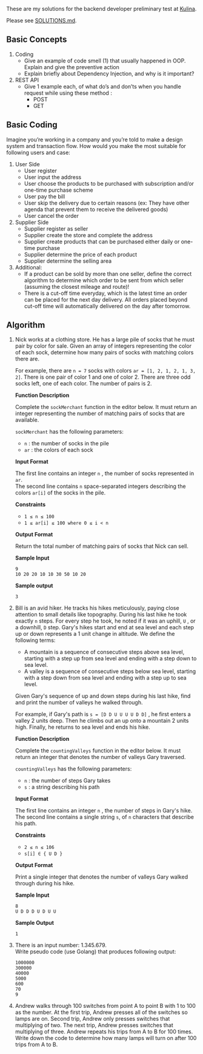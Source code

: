 These are my solutions for the backend developer preliminary test at [Kulina](https://www.kulina.id).

Please see [SOLUTIONS.md](SOLUTIONS.md).

## Basic Concepts

1. Coding
    - Give an example of code smell (1) that usually happened in OOP. Explain and give the preventive action
    - Explain briefly about Dependency Injection, and why is it important?
2. REST API
    - Give 1 example each, of what do’s and don’ts when you handle request while using these method :
        - POST
        - GET

## Basic Coding

Imagine you’re working in a company and you’re told to make a design system and transaction flow. How would you make the most suitable for following users and case:

1. User Side
    - User register
    - User input the address
    - User choose the products to be purchased with subscription and/or one-time purchase scheme
    - User pay the bill
    - User skip the delivery due to certain reasons (ex: They have other agenda that prevent them to receive the delivered goods)
    - User cancel the order
2. Supplier Side
    - Supplier register as seller
    - Supplier create the store and complete the address
    - Supplier create products that can be purchased either daily or one-time purchase
    - Supplier determine the price of each product
    - Supplier determine the selling area
3. Additional:
    - If a product can be sold by more than one seller, define the correct algorithm to determine which order to be sent from which seller (assuming the closest mileage and route)!
    - There is a cut-off time everyday, which is the latest time an order can be placed for the next day delivery. All orders placed beyond cut-off time will automatically delivered on the day after tomorrow.

## Algorithm

1. Nick works at a clothing store. He has a large pile of socks that he must pair by color for sale. Given an array of integers representing the color of each sock, determine how many pairs of socks with matching colors there are.

    For example, there are `n = 7` socks with colors `ar = [1, 2, 1, 2, 1, 3, 2]`. There is one pair of color 1 and one of color 2. There are three odd socks left, one of each color. The number of pairs is 2.

    **Function Description**

    Complete the `sockMerchant` function in the editor below. It must return an integer representing the number of matching pairs of socks that are available.

    `sockMerchant` has the following parameters:

    - `n` : the number of socks in the pile
    - `ar` : the colors of each sock

    **Input Format**

    The first line contains an integer `n` , the number of socks represented in `ar`.  
    The second line contains `n` space-separated integers describing the colors `ar[i]` of the socks in the pile.

    **Constraints**

    - `1 ≤ n ≤ 100`
    - `1 ≤ ar[i] ≤ 100 where 0 ≤ i < n`

    **Output Format**

    Return the total number of matching pairs of socks that Nick can sell.

    **Sample Input**

    ```
    9
    10 20 20 10 10 30 50 10 20
    ```

    **Sample output**

    ```
    3
    ```

2. Bill is an avid hiker. He tracks his hikes meticulously, paying close attention to small details like topography. During his last hike he took exactly `n` steps. For every step he took, he noted if it was an uphill, `U` , or a downhill, `D` step. Gary's hikes start and end at sea level and each step up or down represents a 1 unit change in altitude. We define the following terms:

    - A mountain is a sequence of consecutive steps above sea level, starting with a step up from sea level and ending with a step down to sea level.
    - A valley is a sequence of consecutive steps below sea level, starting with a step down from sea level and ending with a step up to sea level.

    Given Gary's sequence of up and down steps during his last hike, find and print the number of valleys he walked through.

    For example, if Gary's path is `s = [D D U U U U D D]` , he first enters a valley 2 units deep. Then he climbs out an up onto a mountain 2 units high. Finally, he returns to sea level and ends his hike.

    **Function Description**

    Complete the `countingValleys` function in the editor below. It must return an integer that denotes the number of valleys Gary traversed.

    `countingValleys` has the following parameters:

    - `n` : the number of steps Gary takes
    - `s` : a string describing his path

    **Input Format**

    The first line contains an integer `n` , the number of steps in Gary's hike.  
    The second line contains a single string `s`, of `n` characters that describe his path.

    **Constraints**

    - `2 ≤ n ≤ 106`
    - `s[i] ∈ { U D }`

    **Output Format**

    Print a single integer that denotes the number of valleys Gary walked through during his hike.

    **Sample Input**

    ```
    8
    U D D D U D U U
    ```

    **Sample Output**

    ```
    1
    ```

3. There is an input number: 1.345.679.  
   Write pseudo code (use Golang) that produces following output:

    ```
    1000000
    300000
    40000
    5000
    600
    70
    9
    ```

4. Andrew walks through 100 switches from point A to point B with 1 to 100 as the number. At the first trip, Andrew presses all of the switches so lamps are on. Second trip, Andrew only presses switches that multiplying of two. The next trip, Andrew presses switches that multiplying of three. Andrew repeats his trips from A to B for 100 times. Write down the code to determine how many lamps will turn on after 100 trips from A to B.
